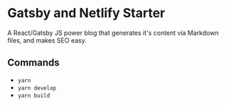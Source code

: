 # Gatsby and Netlify Starter

A React/Gatsby JS power blog that generates it's content via Markdown files, and makes SEO easy.

## Commands

- `yarn`
- `yarn develop`
- `yarn build`
